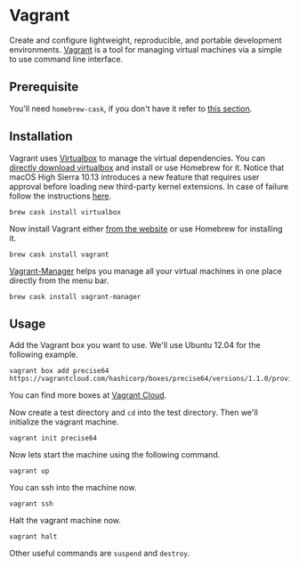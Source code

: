 # Vagrant

Create and configure lightweight, reproducible, and portable development environments. [Vagrant](http://www.vagrantup.com/) is a tool for managing virtual machines via a simple to use command line interface.

## Prerequisite

You'll need `homebrew-cask`, if you don't have it refer to [this section](../Homebrew/Cask.md).

## Installation

Vagrant uses [Virtualbox](https://www.virtualbox.org/) to manage the virtual dependencies. You can [directly download virtualbox](https://www.virtualbox.org/wiki/Downloads) and install or use Homebrew for it.
Notice that macOS High Sierra 10.13 introduces a new feature that requires user approval before loading new third-party kernel extensions.
In case of failure follow the instructions [here](https://developer.apple.com/library/archive/technotes/tn2459/_index.html).

    brew cask install virtualbox

Now install Vagrant either [from the website](http://www.vagrantup.com/downloads.html) or use Homebrew for installing it.

    brew cask install vagrant

[Vagrant-Manager](http://vagrantmanager.com/) helps you manage all your virtual machines in one place directly from the menu bar.

    brew cask install vagrant-manager

## Usage

Add the Vagrant box you want to use. We'll use Ubuntu 12.04 for the following example.

    vagrant box add precise64 https://vagrantcloud.com/hashicorp/boxes/precise64/versions/1.1.0/providers/virtualbox.box

You can find more boxes at [Vagrant Cloud](https://app.vagrantup.com/boxes/search).

Now create a test directory and `cd` into the test directory. Then we'll initialize the vagrant machine.

    vagrant init precise64

Now lets start the machine using the following command.

    vagrant up

You can ssh into the machine now.

    vagrant ssh

Halt the vagrant machine now.

    vagrant halt

Other useful commands are `suspend` and `destroy`.
